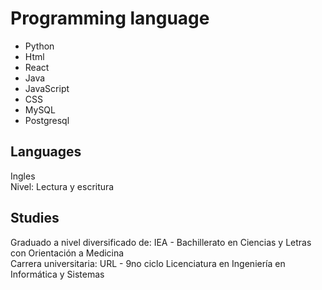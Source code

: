 <h1>Programming language</h1>
<ul>
<li>Python</li>
<li>Html</li>
<li>React</li>
<li>Java</li>
<li>JavaScript</li>
<li>CSS</li>
<li>MySQL</li>
<li>Postgresql</li>
</ul>
<h2>Languages</h2>
<span>Ingles<span><br>
<span>Nivel: Lectura y escritura</span>
<h2>Studies</h2>
<span>Graduado a nivel diversificado de: IEA - Bachillerato en Ciencias y Letras con Orientación a Medicina<span><br>
<span>Carrera universitaria: URL - 9no ciclo Licenciatura en Ingeniería en Informática y Sistemas</span>

<!--
**Afrejef69/afrejef69** is a ✨ _special_ ✨ repository because its `README.md` (this file) appears on your GitHub profile.

Here are some ideas to get you started:

- 🔭 I’m currently working on ...
- 🌱 I’m currently learning ...
- 👯 I’m looking to collaborate on ...
- 🤔 I’m looking for help with ...
- 💬 Ask me about ...
- 📫 How to reach me: ...
- 😄 Pronouns: ...
- ⚡ Fun fact: ...
-->
